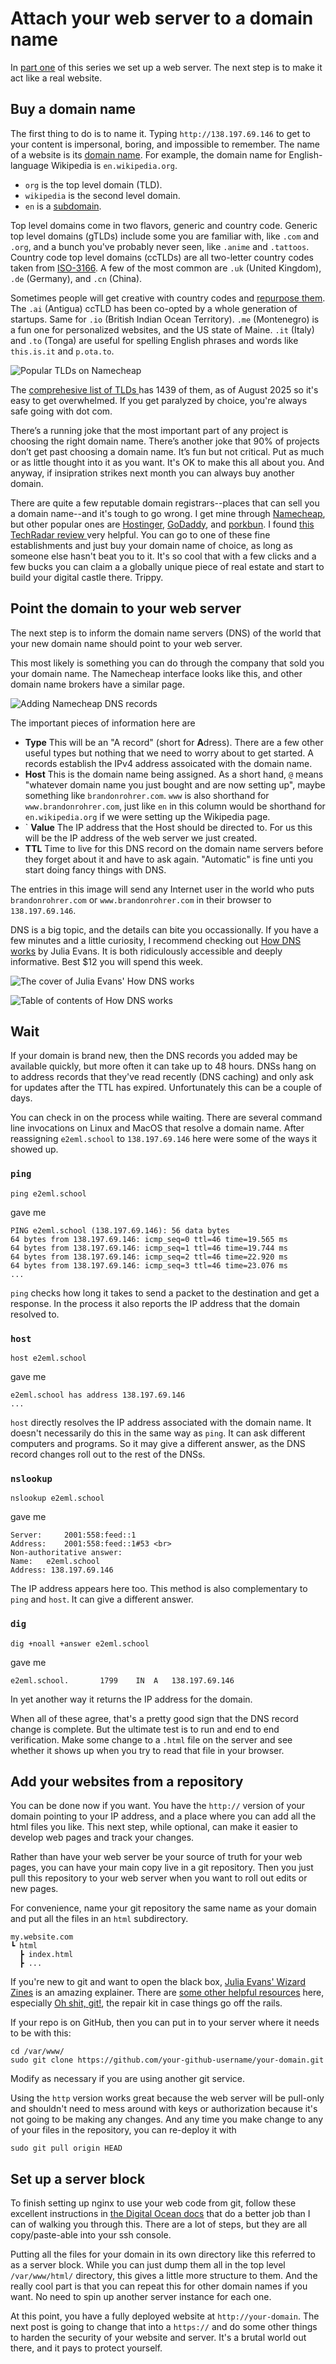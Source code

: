 # Attach your web server to a domain name

In [part one](hosting.html) of this series we set up a web server.
The next step is to make it act like a real website.

## Buy a domain name

The first thing to do is to name it. 
Typing `http://138.197.69.146` to get to your content is impersonal,
boring, and impossible to remember. The name of a website is its
[domain name](https://en.wikipedia.org/wiki/Domain_name).
For example, the domain name for English-language Wikipedia
is `en.wikipedia.org`.

- `org` is the top level domain (TLD).
- `wikipedia` is the second level domain.
- `en` is a [subdomain](https://en.wikipedia.org/wiki/Subdomain).

Top level domains come in two flavors, generic and country code.
Generic top level domains (gTLDs) include some you are familiar with,
like `.com` and `.org`, and a bunch you've probably never seen,
like `.anime` and `.tattoos`.
Country code top level domains (ccTLDs) are all two-letter
country codes taken
from [ISO-3166](https://en.wikipedia.org/wiki/ISO_3166-1).
A few of the most common are `.uk` (United Kingdom),
`.de` (Germany), and `.cn` (China).

Sometimes people will get creative with country codes and
[repurpose them](https://en.m.wikipedia.org/wiki/Domain_hack).
The `.ai` (Antigua) ccTLD has been co-opted by a whole generation of
startups. Same for `.io` (British Indian Ocean Territory).
`.me` (Montenegro) is a fun one for personalized websites, and the US
state of Maine. `.it` (Italy) and `.to` (Tonga) are useful for spelling
English phrases and words like `this.is.it` and `p.ota.to`.

![Popular TLDs on Namecheap
](https://raw.githubusercontent.com/brohrer/blog_images/refs/heads/main/hosting/popular_tlds.png "A few of the most popular TLDs on Namecheap.  As a rule of thumb, the more popular and commerce-oriented the TLD, the more expensive it will be.")

The [comprehesive list of TLDs
](https://data.iana.org/TLD/tlds-alpha-by-domain.txt) has 1439 of them,
as of August 2025 so it's easy to get overwhelmed. If you get paralyzed
by choice, you're always safe going with dot com.

There’s a running joke that the most important part of any project
is choosing the right domain name. There’s another joke that 90% of
projects don’t get past choosing a domain name. It’s fun but not
critical. Put as much or as little thought into it as you want.
It's OK to make this all about you. And anyway, if insipration strikes
next month you can always buy another domain.

There are quite a few reputable domain registrars--places that can sell you a
domain name--and it's tough to go wrong. I get mine through
[Namecheap](https://www.namecheap.com/), but other popular ones are
[Hostinger](https://www.hostinger.com),
[GoDaddy](https://www.godaddy.com/), and
[porkbun](https://porkbun.com/).
I found [this TechRadar review
](https://www.techradar.com/news/best-domain-registrars)
very helpful. You can go to one of these fine establishments and just
buy your domain name of choice, as long as someone else hasn't beat
you to it. It's so cool that with a few clicks and a few bucks you
can claim a a globally unique piece of real estate and start to build
your digital castle there. Trippy.

## Point the domain to your web server

The next step is to inform the domain name servers (DNS) of the world
that your new domain name should point to your web server.

This most likely is something you can do through the company that sold you
your domain name. The Namecheap interface looks like this, and other domain
name brokers have a similar page.

![Adding Namecheap DNS records
](https://raw.githubusercontent.com/brohrer/blog_images/refs/heads/main/hosting/dns_records.png)

The important pieces of information here are

- **Type** This will be an "A record" (short for **A**dress). There are
a few other useful types but nothing that we need to worry about to get
started. A records establish the IPv4 address assoicated with the domain name.
- **Host** This is the domain name being assigned. As a short hand,
`@` means "whatever domain name you just bought and are now setting up",
maybe something like `brandonrohrer.com`. `www` is also shorthand for 
`www.brandonrohrer.com`, just like `en` in this column would be
shorthand for `en.wikipedia.org` if we were setting up the Wikipedia page.
- ` **Value** The IP address that the Host should be directed to. For us this
will be the IP address of the web server we just created.
- **TTL** Time to live for this DNS record on the domain name servers before
they forget about it and have to ask again. "Automatic" is fine unti
you start doing fancy things with DNS.

The entries in this image will send any Internet user in the world who
puts `brandonrohrer.com` or `www.brandonrohrer.com` in their browser to 
`138.197.69.146`.

DNS is a big topic, and the details can bite you occassionally. If you
have a few minutes and a little curiosity, I recommend checking out
[How DNS works](https://wizardzines.com/zines/dns/) by Julia Evans.
It is both ridiculously accessible and deeply informative.
Best $12 you will spend this week.

![The cover of Julia Evans' How DNS works
](https://raw.githubusercontent.com/brohrer/blog_images/refs/heads/main/hosting/how_dns_works.png)

![Table of contents of How DNS works
](https://raw.githubusercontent.com/brohrer/blog_images/refs/heads/main/hosting/how_dns_contents.png)


## Wait

If your domain is brand new, then the DNS records you added may be available
quickly, but more often it can take up to 48 hours. DNSs hang on to
address records that they've read recently (DNS caching) and only ask
for updates after the TTL has expired. Unfortunately this can be
a couple of days.

You can check in on the process while waiting. There are several
command line invocations on Linux and MacOS that resolve a domain name.
After reassigning `e2eml.school` to `138.197.69.146` here were some
of the ways it showed up.

### `ping`

```
ping e2eml.school
```

gave me

```
PING e2eml.school (138.197.69.146): 56 data bytes
64 bytes from 138.197.69.146: icmp_seq=0 ttl=46 time=19.565 ms
64 bytes from 138.197.69.146: icmp_seq=1 ttl=46 time=19.744 ms
64 bytes from 138.197.69.146: icmp_seq=2 ttl=46 time=22.920 ms
64 bytes from 138.197.69.146: icmp_seq=3 ttl=46 time=23.076 ms
...
```

`ping` checks how long it takes to send a packet to the destination and
get a response. In the process it also reports the IP address that
the domain resolved to.

### `host`

```
host e2eml.school
```

gave me

```
e2eml.school has address 138.197.69.146
...
```

`host` directly resolves the IP address associated with the domain name.
It doesn't necessarily do this in the same way as `ping`. It can ask
different computers and programs. So it may give a different answer,
as the DNS record changes roll out to the rest of the DNSs.

### `nslookup`

```
nslookup e2eml.school
```

gave me

```
Server:		2001:558:feed::1
Address:	2001:558:feed::1#53 <br>
Non-authoritative answer:
Name:	e2eml.school
Address: 138.197.69.146
```

The IP address appears here too. This method is also complementary to
`ping` and `host`. It can give a different answer.

### `dig`

```
dig +noall +answer e2eml.school
```

gave me

```
e2eml.school.		1799	IN	A	138.197.69.146
```

In yet another way it returns the IP address for the domain.

When all of these agree, that's a pretty good sign that the DNS record change
is complete. But the ultimate test is to run and end to end verification.
Make some change to a `.html` file on the server and see whether it
shows up when you try to read that file in your browser. 

## Add your websites from a repository

You can be done now if you want. You have the `http://` version
of your domain pointing to your IP address, and a place where you
can add all the html files you like. This next step, while optional,
can make it easier to develop web pages and track your changes.

Rather than have your web server be your source of truth for your web pages,
you can have your main copy live in a git repository. Then you just pull
this repository to your web server when you want to roll out edits or
new pages.

For convenience, name your git repository the same name as your domain
and put all the files in an `html` subdirectory.

```
my.website.com
┗ html
  ┣ index.html
  ┣ ...
```

If you're new to git and want to open the black box, [Julia Evans'
Wizard Zines](https://jvns.ca/blog/2024/04/25/new-zine--how-git-works-/)
is an amazing explainer.
There are
[some other helpful resources](https://www.brandonrohrer.com/git_resources)
here, especially [Oh shit, git!](https://ohshitgit.com), the
repair kit in case things go off the rails.

If your repo is on GitHub, then you can put in to your server where
it needs to be with this:

```
cd /var/www/
sudo git clone https://github.com/your-github-username/your-domain.git
```

Modify as necessary if you are using another git service.

Using the `http` version works great because the web server will be pull-only
and shouldn't need to mess around with keys or authorization because it's
not going to be making any changes.
And any time you make change to any of your files in the repository, you can
re-deploy it with 

```
sudo git pull origin HEAD
```

## Set up a server block

To finish setting up nginx to use your web code from git, follow these
excellent instructions in
[the Digital Ocean docs](https://www.digitalocean.com/community/tutorials/how-to-install-nginx-on-ubuntu-20-04#step-5-setting-up-server-blocks-recommended)
that do a better job than I can of walking you through this. There are a lot of
steps, but they are all copy/paste-able into your ssh console.

Putting all the files for your domain in its own directory like this referred
to as a server block. While you can just dump them all in the top level
`/var/www/html/` directory, this gives a little more structure to them.
And the really cool part is that you can repeat this for other
domain names if you want. No need to spin up another server instance
for each one.

At this point, you have a fully deployed website at `http://your-domain`.
The next post is going to change that into a `https://` and do some
other things to harden the security of your website and server.
It's a brutal world out there, and it pays to protect yourself.





